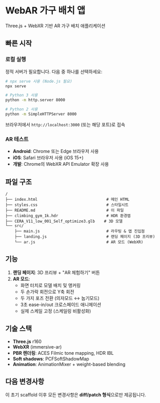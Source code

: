 # WebAR 가구 배치 앱

Three.js + WebXR 기반 AR 가구 배치 애플리케이션

## 빠른 시작

### 로컬 실행

정적 서버가 필요합니다. 다음 중 하나를 선택하세요:

```bash
# npx serve 사용 (Node.js 필요)
npx serve

# Python 3 사용
python -m http.server 8000

# Python 2 사용
python -m SimpleHTTPServer 8000
```

브라우저에서 `http://localhost:3000` (또는 해당 포트)로 접속

### AR 테스트

- **Android**: Chrome 또는 Edge 브라우저 사용
- **iOS**: Safari 브라우저 사용 (iOS 15+)
- **개발**: Chrome의 WebXR API Emulator 확장 사용

## 파일 구조

```
/
├── index.html                              # 메인 HTML
├── styles.css                              # 스타일시트
├── README.md                               # 이 파일
├── climbing_gym_1k.hdr                     # HDR 환경맵
├── CERA_V11_low_001_Self_optimize3.glb    # 3D 모델
└── src/
    ├── main.js                             # 라우팅 & 앱 진입점
    ├── landing.js                          # 랜딩 페이지 (3D 프리뷰)
    └── ar.js                               # AR 모드 (WebXR)
```

## 기능

1. **랜딩 페이지**: 3D 프리뷰 + "AR 체험하기" 버튼
2. **AR 모드**:
   - 화면 터치로 모델 배치 및 앵커링
   - 두 손가락 회전으로 Y축 회전
   - 두 가지 포즈 전환 (의자모드 ↔ 눕기모드)
   - 3초 ease-in/out 크로스페이드 애니메이션
   - 실제 스케일 고정 (스케일링 비활성화)

## 기술 스택

- **Three.js** r160
- **WebXR** (immersive-ar)
- **PBR 렌더링**: ACES Filmic tone mapping, HDR IBL
- **Soft shadows**: PCFSoftShadowMap
- **Animation**: AnimationMixer + weight-based blending

## 다음 변경사항

이 초기 scaffold 이후 모든 변경사항은 **diff/patch 형식**으로만 제공됩니다.
